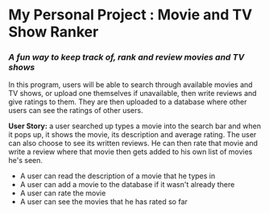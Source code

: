 # My Personal Project : Movie and TV Show Ranker

### *A fun way to keep track of, rank and review movies and TV shows*

In this program, users will be able to search through available movies and TV shows, 
or upload one themselves  if unavailable, then write reviews and give ratings to them.
They are then uploaded to a database where other users can see the ratings of other users.

**User Story:**
a user searched up types a movie into the search bar and when it pops up, it shows the movie, 
its description and average rating. The user can also choose to see its written reviews. He can
then rate that movie and write a review where that movie then gets added to his own list of movies he's seen.

- A user can read the description of a movie that he types in
- A user can add a movie to the database if it wasn't already there
- A user can rate the movie
- A user can see the movies that he has rated so far
